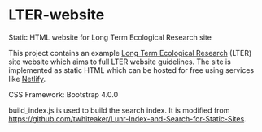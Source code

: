 # LTER-website
Static HTML website for Long Term Ecological Research site

This project contains an example [Long Term Ecological Research](https://lternet.edu/) (LTER) site website which aims to full LTER website guidelines. The site is implemented as static HTML which can be hosted for free using services like [Netlify](https://www.netlify.com/).

CSS Framework: Bootstrap 4.0.0

build_index.js is used to build the search index. It is modified from https://github.com/twhiteaker/Lunr-Index-and-Search-for-Static-Sites.
